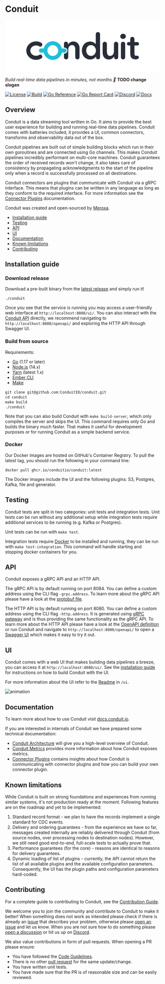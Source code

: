 # Conduit
![Logo](https://raw.githubusercontent.com/ConduitIO/.github/main/images/conduit-logo-outlined.svg)

_Build real-time data pipelines in minutes, not months :dizzy:_ **TODO change slogan**

[![License](https://img.shields.io/badge/license-Apache%202-blue)](https://github.com/ConduitIO/conduit/blob/main/LICENSE.md)
[![Build](https://github.com/ConduitIO/conduit/actions/workflows/build.yml/badge.svg)](https://github.com/ConduitIO/conduit/actions/workflows/build.yml)
[![Go Reference](https://pkg.go.dev/badge/github.com/ConduitIO/conduit.svg)](https://pkg.go.dev/github.com/ConduitIO/conduit)
[![Go Report Card](https://goreportcard.com/badge/github.com/conduitio/conduit)](https://goreportcard.com/report/github.com/conduitio/conduit)
[![Discord](https://img.shields.io/discord/828680256877363200?label=discord&logo=discord)](https://discord.meroxa.com)
[![Docs](https://img.shields.io/badge/conduit-docs-blue)](https://docs.conduit.io)

## Overview

Conduit is a data streaming tool written in Go. It aims to provide the best user experience for building and running
real-time data pipelines. Conduit comes with batteries included, it provides a UI, common connectors, transforms and
observability data out of the box.

Conduit pipelines are built out of simple building blocks which run in their own goroutines and are connected using Go
channels. This makes Conduit pipelines incredibly performant on multi-core machines. Conduit guarantees the order of
received records won't change, it also takes care of consistency by propagating acknowledgments to the start of the
pipeline only when a record is successfully processed on all destinations.

Conduit connectors are plugins that communicate with Conduit via a gRPC interface. This means that plugins can be
written in any language as long as they conform to the required interface. For more information see the
[Connector Plugins](https://github.com/ConduitIO/conduit/blob/main/docs/plugins.md) documentation.

Conduit was created and open-sourced by [Meroxa](https://meroxa.io).

- [Installation guide](#installation-guide)
- [Testing](#testing)
- [API](#api)
- [UI](#ui)
- [Documentation](#documentation)
- [Known limitations](#known-limitations)
- [Contributing](#contributing)

## Installation guide

### Download release

Download a pre-built binary from the [latest release](https://github.com/conduitio/conduit/releases/latest) and simply
run it!

```
./conduit
```

Once you see that the service is running you may access a user-friendly web interface at `http://localhost:8080/ui/`.
You can also interact with the [Conduit API](#api) directly, we recommend navigating to `http://localhost:8080/openapi/`
and exploring the HTTP API through Swagger UI.

### Build from source

Requirements:
* [Go](https://golang.org/) (1.17 or later)
* [Node.js](https://nodejs.org/) (14.x)
* [Yarn](https://yarnpkg.com/) (latest 1.x)
* [Ember CLI](https://ember-cli.com/)
* [Make](https://www.gnu.org/software/make/)

```shell
git clone git@github.com:ConduitIO/conduit.git
cd conduit
make build
./conduit
```

Note that you can also build Conduit with `make build-server`, which only compiles the server and skips the UI. This command
requires only Go and builds the binary much faster. That makes it useful for development purposes or for running Conduit
as a simple backend service.

### Docker

Our Docker images are hosted on GitHub's Container Registry. To pull the latest tag, you should run the following in your command line:
```
docker pull ghcr.io/conduitio/conduit:latest
```
The Docker images include the UI and the following plugins: S3, Postgres, Kafka, file and generator.


## Testing

Conduit tests are split in two categories: unit tests and integration tests. Unit tests can be run without any
additional setup while integration tests require additional services to be running (e.g. Kafka or Postgres).

Unit tests can be run with `make test`.

Integration tests require [Docker](https://www.docker.com/) to be installed and running, they can be run with
`make test-integration`. This command will handle starting and stopping docker containers for you.

## API

Conduit exposes a gRPC API and an HTTP API.

The gRPC API is by default running on port 8084. You can define a custom address using the CLI flag `-grpc.address`. To
learn more about the gRPC API please have a look at the
[protobuf file](https://github.com/ConduitIO/conduit/blob/main/proto/api/v1/api.proto).

The HTTP API is by default running on port 8080. You can define a custom address using the CLI flag `-http.address`. It
is generated using [gRPC gateway](https://github.com/grpc-ecosystem/grpc-gateway) and is thus providing the same
functionality as the gRPC API. To learn more about the HTTP API please have a look at the
[OpenAPI definition](https://github.com/ConduitIO/conduit/blob/main/pkg/web/openapi/swagger-ui/api/v1/api.swagger.json)
or run Conduit and navigate to `http://localhost:8080/openapi/` to open a
[Swagger UI](https://github.com/swagger-api/swagger-ui) which makes it easy to try it out.

## UI

Conduit comes with a web UI that makes building data pipelines a breeze, you can access it at
`http://localhost:8080/ui/`. See the [installation guide](#build-from-source) for instructions on how to build Conduit
with the UI.

For more information about the UI refer to the [Readme](ui/README.md) in `/ui`.

![animation](docs/data/animation.gif)

## Documentation

To learn more about how to use Conduit visit [docs.conduit.io](https://docs.conduit.io).

If you are interested in internals of Conduit we have prepared some technical documentation:
* [Conduit Architecture](https://github.com/ConduitIO/conduit/blob/main/docs/architecture.md) will give you a high-level
  overview of Conduit.
* [Conduit Metrics](https://github.com/ConduitIO/conduit/blob/main/docs/metrics.md) provides more information about how
  Conduit exposes metrics.
* [Connector Plugins](https://github.com/ConduitIO/conduit/blob/main/docs/plugins.md) contains insights about how 
  Conduit is communicating with connector plugins and how you can build your own connector plugin.

## Known limitations

While Conduit is built on strong foundations and experiences from running similar systems, it's not production ready
at the moment. Following features are on the roadmap and yet to be implemented:
1. Standard record format - we plan to have the records implement a single standard for CDC events.
2. Delivery and ordering guarantees - from the experience we have so far, messages created internally are reliably delivered through
   Conduit (from source nodes, over processing nodes to destination nodes). However, we still need good end-to-end, full-scale
   tests to actually prove that.
3. Performance guarantees (for the core) - reasons are identical to reasons for delivery guarantees.
4. Dynamic loading of list of plugins - currently, the API cannot return the list of all available plugins and the available
   configuration parameters. Consequently, the UI has the plugin paths and configuration parameters hard-coded.

## Contributing

For a complete guide to contributing to Conduit, see the
[Contribution Guide](https://github.com/ConduitIO/conduit/blob/master/CONTRIBUTING.md).

We welcome you to join the community and contribute to Conduit to make it better! When something does not work as
intended please check if there is already an [issue](https://github.com/ConduitIO/conduit/issues) that describes your
problem, otherwise please [open an issue](https://github.com/ConduitIO/conduit/issues/new) and let us know. When you are
not sure how to do something please [open a discussion](https://github.com/ConduitIO/conduit/discussions) or hit us up
on [Discord](https://discord.meroxa.com).

We also value contributions in form of pull requests. When opening a PR please ensure:
- You have followed the [Code Guidelines](https://github.com/ConduitIO/conduit/blob/main/docs/code_guidelines.md).
- There is no other [pull request](https://github.com/ConduitIO/conduit/pulls) for the same update/change.
- You have written unit tests.
- You have made sure that the PR is of reasonable size and can be easily reviewed.
